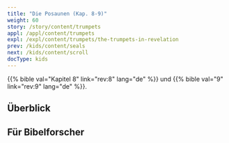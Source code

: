 ```yaml
---
title: "Die Posaunen (Kap. 8-9)"
weight: 60
story: /story/content/trumpets
appl: /appl/content/trumpets
expl: /expl/content/trumpets/the-trumpets-in-revelation
prev: /kids/content/seals
next: /kids/content/scroll
docType: kids
---
```



{{% bible val="Kapitel 8" link="rev:8" lang="de" %}} und {{% bible val="9" link="rev:9" lang="de" %}}.


## Überblick


## Für Bibelforscher
